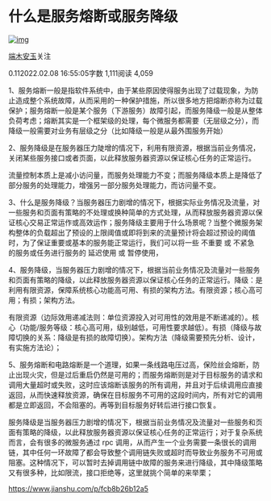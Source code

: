 # 什么是服务熔断或服务降级

[![img](https://upload.jianshu.io/users/upload_avatars/8878143/91e0815e-3f4d-4b07-b424-27d0d8a7fc50?imageMogr2/auto-orient/strip|imageView2/1/w/96/h/96/format/webp)](https://www.jianshu.com/u/78a2275ddf70)

[端木安玉](https://www.jianshu.com/u/78a2275ddf70)关注

0.112022.02.08 16:55:05字数 1,111阅读 4,059

1、服务熔断一般是指软件系统中，由于某些原因使得服务出现了过载现象，为防止造成整个系统故障，从而采用的一种保护措施，所以很多地方把熔断亦称为过载保护；服务熔断一般是某个服务（下游服务）故障引起，而服务降级一般是从整体负荷考虑；熔断其实是一个框架级的处理，每个微服务都需要（无层级之分），而降级一般需要对业务有层级之分（比如降级一般是从最外围服务开始）

2、服务降级是在服务器压力陡增的情况下，利用有限资源，根据当前业务情况，关闭某些服务接口或者页面，以此释放服务器资源以保证核心任务的正常运行。

流量控制本质上是减小访问量，而服务处理能力不变；而服务降级本质上是降低了部分服务的处理能力，增强另一部分服务处理能力，而访问量不变。

3、什么是服务降级？当服务器压力剧增的情况下，根据实际业务情况及流量，对一些服务和页面有策略的不处理或换种简单的方式处理，从而释放服务器资源以保证核心交易正常运作或高效运作；服务降级主要用于什么场景呢？当整个微服务架构整体的负载超出了预设的上限阈值或即将到来的流量预计将会超过预设的阈值时，为了保证重要或基本的服务能正常运行，我们可以将一些 不重要 或 不紧急 的服务或任务进行服务的 延迟使用 或 暂停使用，

4、服务降级，当服务器压力剧增的情况下，根据当前业务情况及流量对一些服务和页面有策略的降级，以此释放服务器资源以保证核心任务的正常运行。降级：是利用有限资源，保障系统核心功能高可用、有损的架构方法。有限资源；核心高可用；有损；架构方法。

有限资源（边际效用递减法则：单位资源投入对可用性的效用是不断递减的）。核心（功能/服务等级：核心高可用，级别越低，可用性要求越低）。有损（降级与故障切换的关系：降级是有损的故障切换）。架构方法（降级需要预先分析、设计，有实施方法论）；

5、服务熔断和电路熔断是一个道理，如果一条线路电压过高，保险丝会熔断，防止出现火灾，但是过后重启仍然是可用的；而服务熔断则是对于目标服务的请求和调用大量超时或失败，这时应该熔断该服务的所有调用，并且对于后续调用应直接返回，从而快速释放资源，确保在目标服务不可用的这段时间内，所有对它的调用都是立即返回，不会阻塞的。再等到目标服务好转后进行接口恢复。

服务降级是当服务器压力剧增的情况下，根据当前业务情况及流量对一些服务和页面有策略的降级，以此释放服务器资源以保证核心任务的正常运行；对于复杂系统而言，会有很多的微服务通过 rpc 调用，从而产生一个业务需要一条很长的调用链，其中任何一环故障了都会导致整个调用链失败或超时而导致业务服务不可用或阻塞。这种情况下，可以暂时去掉调用链中故障的服务来进行降级，其中降级策略又有很多种，比如限流，接口拒绝等，这里就挑个简单的来举栗；



https://www.jianshu.com/p/fcb8b26b12a5